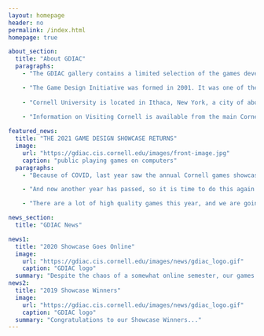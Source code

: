```yaml
---
layout: homepage
header: no
permalink: /index.html
homepage: true

about_section:
  title: "About GDIAC"
  paragraphs:
    - "The GDIAC gallery contains a limited selection of the games developed here at Cornell. It mainly contains games developed in CS/INFO 3152 (formerly CIS 3000), as well as a few advanced projects. Most of the games are 2D, as the focus of the introductory course is on design and software engineering over advanced graphics. Students in CS 5625 do develop 3D games, but they are not designed for easy distribution."

    - "The Game Design Initiative was formed in 2001. It was one of the first official computer game programs of its kind, and the first such program established in an Ivy League school. While computer game programs are becoming more and more common at other Universities, Cornell's program remains strong. The Game Design Initiative allows students to earn a world-class Cornell education while having fun working in computer games."
    
    - "Cornell University is located in Ithaca, New York, a city of about 30,000 people in the heart of the Finger Lakes region. Both Cornell and Ithaca offer a wide range of cultural activities, sports, and outdoor activities with the pleasures of both city and country close at hand."
    
    - "Information on Visiting Cornell is available from the main Cornell website."

featured_news:
  title: "THE 2021 GAME DESIGN SHOWCASE RETURNS"
  image:
    url: "https://gdiac.cis.cornell.edu/images/front-image.jpg"
    caption: "public playing games on computers"
  paragraphs: 
    - "Because of COVID, last year saw the annual Cornell games showcase go virtual. Instead of holding a showcase in person, we ran it on our course Discord server. Because Discord allows multiple people to stream games simultaneously, it allowed us to capture the festive atmosphere of Showcase in a remote setting. With over 700 people joining us on our server, it was a smashing success."

    - "And now another year has passed, so it is time to do this again. On Tuesday, May 25th, we will make all of the games for this semester available for download from the official Showcase page. More importantly, we will also issue temporary invites for everyone to join our Discord server. This is open to the general public -- you do not need to be affiliated with Cornell. You can watch other people stream their games, stream yourself playing, or just get technical support if you are having trouble installing."

    - "There are a lot of high quality games this year, and we are going to be doing some experiments to make the mobile games more streaming friendly. Come and join us on May 2th and see what all the excitement is about!"

news_section:
  title: "GDIAC News"

news1:
  title: "2020 Showcase Goes Online"
  image:
    url: "https://gdiac.cis.cornell.edu/images/news/gdiac_logo.gif"
    caption: "GDIAC logo"
  summary: "Despite the chaos of a somewhat online semester, our games have been going strong. In the past year 2019 favorite Family Style has been featured on the Apple App store and now has over 1.5 million downloads on all platforms. It even has its own Reddit channel..."
news2:
  title: "2019 Showcase Winners"
  image:
    url: "https://gdiac.cis.cornell.edu/images/news/gdiac_logo.gif"
    caption: "GDIAC logo"
  summary: "Congratulations to our Showcase Winners..."
---
```

